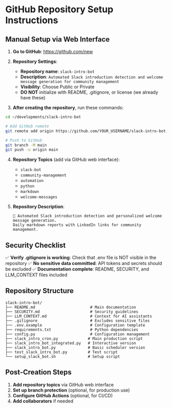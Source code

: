 # GitHub Repository Setup Instructions

## Manual Setup via Web Interface

1. **Go to GitHub**: https://github.com/new

2. **Repository Settings**:
   - **Repository name**: `slack-intro-bot`
   - **Description**: `Automated Slack introduction detection and welcome message generation for community management`
   - **Visibility**: Choose Public or Private
   - **DO NOT** initialize with README, .gitignore, or license (we already have these)

3. **After creating the repository**, run these commands:

```bash
cd ~/developments/slack-intro-bot

# Add GitHub remote
git remote add origin https://github.com/YOUR_USERNAME/slack-intro-bot.git

# Push to GitHub
git branch -M main
git push -u origin main
```

4. **Repository Topics** (add via GitHub web interface):
   - `slack-bot`
   - `community-management`
   - `automation`
   - `python`
   - `markdown`
   - `welcome-messages`

5. **Repository Description**:
   ```
   🤖 Automated Slack introduction detection and personalized welcome message generation.
   Daily markdown reports with LinkedIn links for community management.
   ```

## Security Checklist

✅ **Verify .gitignore is working**: Check that .env file is NOT visible in the repository
✅ **No sensitive data committed**: API tokens and secrets should be excluded
✅ **Documentation complete**: README, SECURITY, and LLM_CONTEXT files included

## Repository Structure

```
slack-intro-bot/
├── README.md                        # Main documentation
├── SECURITY.md                      # Security guidelines
├── LLM_CONTEXT.md                   # Context for AI assistants
├── .gitignore                       # Excludes sensitive files
├── .env.example                     # Configuration template
├── requirements.txt                 # Python dependencies
├── config.py                        # Configuration management
├── slack_intro_cron.py             # Main production script
├── slack_intro_bot_integrated.py   # Interactive version
├── slack_intro_bot.py              # Basic scheduler version
├── test_slack_intro_bot.py         # Test script
└── setup_slack_bot.sh              # Setup script
```

## Post-Creation Steps

1. **Add repository topics** via GitHub web interface
2. **Set up branch protection** (optional, for production use)
3. **Configure GitHub Actions** (optional, for CI/CD)
4. **Add collaborators** if needed